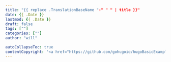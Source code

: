 ```yaml
---
title: "{{ replace .TranslationBaseName "-" " " | title }}"
date: {{ .Date }}
lastmod: {{ .Date }}
draft: false
tags: [""]
categories: [""]
author: "will"

autoCollapseToc: true
contentCopyright: '<a href="https://github.com/gohugoio/hugoBasicExample" rel="noopener" target="_blank">See origin</a>'
---
```




